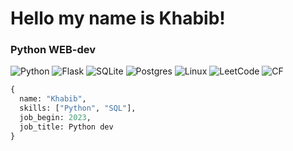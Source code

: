 # Hello my name is Khabib!
### Python WEB-dev
![Python](https://img.shields.io/badge/python-3670A0?style=for-the-badge&logo=python&logoColor=ffdd54)
![Flask](https://img.shields.io/badge/flask-%23000.svg?style=for-the-badge&logo=flask&logoColor=white)
![SQLite](https://img.shields.io/badge/sqlite-%2307405e.svg?style=for-the-badge&logo=sqlite&logoColor=white)
![Postgres](https://img.shields.io/badge/postgres-%23316192.svg?style=for-the-badge&logo=postgresql&logoColor=white)
![Linux](https://img.shields.io/badge/Linux-FCC624?style=for-the-badge&logo=linux&logoColor=black)
![LeetCode](https://img.shields.io/badge/-LeetCode-FFA116?style=for-the-badge&logo=LeetCode&logoColor=black)
![CF](https://codeforces.com/predownloaded/e1/ff/e1ff7eee0ebd6ecae1c3a3fabaf10b9adedd7bfe.png)

```python
{
  name: "Khabib",
  skills: ["Python", "SQL"],
  job_begin: 2023,
  job_title: Python dev
}
```
